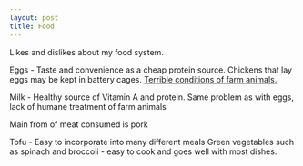 ```yaml
---
layout: post
title: Food
---
```


Likes and dislikes about my food system.

Eggs - Taste and convenience as a cheap protein source. Chickens that lay eggs may be kept in battery cages. [Terrible conditions of farm animals.](https://www.winnipeghumanesociety.ca/animal-issues/farm-animal-welfare/)

Milk - Healthy source of Vitamin A and protein. Same problem as with eggs, lack of humane treatment of farm animals

Main from of meat consumed is pork

Tofu - Easy to incorporate into many different meals
Green vegetables such as spinach and broccoli - easy to cook and goes well with most dishes.
